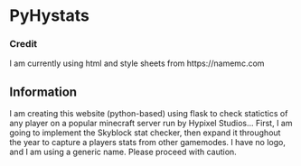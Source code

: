 <h1> <strong>PyHystats</strong> </h1>
<h3> Credit </h3>
<p> I am currently using html and style sheets from https://namemc.com </p>
<h2> Information </h2>
<p> I am creating this website (python-based) using flask to check statictics of any player on a popular minecraft server run by Hypixel Studios... First, I am going to implement the Skyblock stat checker, then expand it throughout the year to capture a players stats from other gamemodes. I have no logo, and I am using a generic name. Please proceed with caution. </p>
